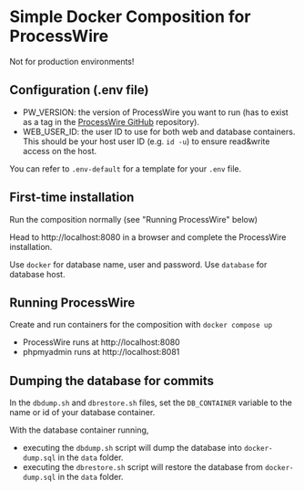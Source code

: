 # Simple Docker Composition for ProcessWire

Not for production environments!

## Configuration (.env file)

- PW_VERSION: the version of ProcessWire you want to run (has to exist as a tag in
  the [ProcessWire GitHub](https://github.com/processwire/processwire) repository).
- WEB_USER_ID: the user ID to use for both web and database containers. This should be your host user ID (e.g. `id -u`)
  to ensure read&write access on the host.

You can refer to `.env-default` for a template for your `.env` file.

## First-time installation

Run the composition normally (see "Running ProcessWire" below)

Head to http://localhost:8080 in a browser and complete the ProcessWire installation.

Use `docker` for database name, user and password. Use `database` for database host.

## Running ProcessWire

Create and run containers for the composition with `docker compose up`

- ProcessWire runs at http://localhost:8080
- phpmyadmin runs at http://localhost:8081

## Dumping the database for commits

In the `dbdump.sh` and `dbrestore.sh` files, set the `DB_CONTAINER` variable to the name or id of your database container.

With the database container running,
- executing the `dbdump.sh` script will dump the database into `docker-dump.sql` in the `data` folder.
- executing the `dbrestore.sh` script will restore the database from `docker-dump.sql` in the `data` folder.
